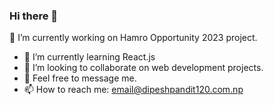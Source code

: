 ### Hi there 👋

🔭 I’m currently working on Hamro Opportunity 2023 project.
- 🌱 I’m currently learning React.js
- 👯 I’m looking to collaborate on web development projects.
- 💬 Feel free to message me.
- 📫 How to reach me: email@dipeshpandit120.com.np

